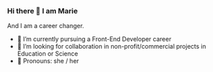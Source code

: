 ### Hi there 👋 I am Marie

And I am a career changer. 

- 🌱 I’m currently pursuing a Front-End Developer career
- 👯 I’m looking for collaboration in non-profit/commercial projects in Education or Science
- 👩 Pronouns: she / her

